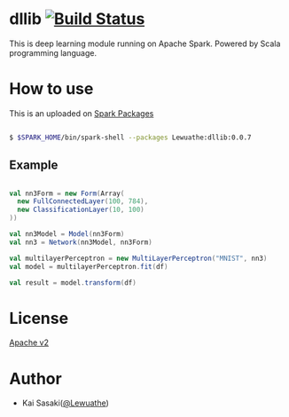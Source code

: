 dllib [![Build Status](https://travis-ci.org/Lewuathe/dllib.svg?branch=master)](https://travis-ci.org/Lewuathe/dllib) 
================

This is deep learning module running on Apache Spark. Powered by Scala programming language.

# How to use

This is an uploaded on [Spark Packages](http://spark-packages.org/package/Lewuathe/dllib)

```bash

$ $SPARK_HOME/bin/spark-shell --packages Lewuathe:dllib:0.0.7

```

## Example

```scala

val nn3Form = new Form(Array(
  new FullConnectedLayer(100, 784),
  new ClassificationLayer(10, 100)
))

val nn3Model = Model(nn3Form)
val nn3 = Network(nn3Model, nn3Form)

val multilayerPerceptron = new MultiLayerPerceptron("MNIST", nn3)
val model = multilayerPerceptron.fit(df)

val result = model.transform(df)
```

# License

[Apache v2](http://www.apache.org/licenses/LICENSE-2.0)

# Author

* Kai Sasaki([@Lewuathe](https://github.com/Lewuathe))
